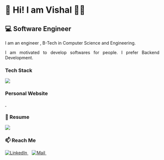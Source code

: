 
# 👋 Hi! I am Vishal  👨‍💻  

<h2>💻 Software Engineer
</h2>
<p align='justify'> 
   I am an engineer , B-Tech in Computer Science and Engineering.
</p>
<p align='justify'> 
  I am motivated to develop softwares for people. I prefer Backend Development.
</p>

### Tech Stack
<img src="https://img.shields.io/badge/c%20sharp%20🟢🟢🟢🟢🟢-%23239120.svg?&style=for-the-badge&logo=c++%20sharp&logoColor=white" /> 

### Personal Website
 <a href="https://www.vishaldhiman.in/">
   <img src="https://img.shields.io/badge/vishaldhiman.in-%ff5e1f.svg?&style=flat&logo=probot&logoColor=white" alt="">
</a>&nbsp;&nbsp;

### :page_with_curl: Resume
<a href="https://drive.google.com/file/d/1tMQTM5R3iG5mINEJLlGjmzzoDqRFbmWt/view?usp=sharing">
   <img src="https://img.shields.io/badge/🔽 Download Resume-005566"/>
</a>

### 📫 Reach Me

<a href="https://www.linkedin.com/in/vishaldhiman28/">
   <img src="https://img.shields.io/badge/LinkedIn-%230077B5.svg?&style=flat&logo=linkedin&logoColor=white" alt="LinkedIn">
</a>&nbsp;&nbsp;
<a href="mailto:me@vishaldhiman.in">
   <img src="https://img.shields.io/badge/Mail-%D14836.svg?&style=flat&logo=Gmail&logoColor=white" alt="Mail">
</a>&nbsp;&nbsp;


<!-- <a href="#"><img src="https://visitor-badge.glitch.me/badge?page_id=vishaldhiman28.vishaldhiman.28"></a> -->


<!--
**vishaldhiman28/vishaldhiman28** is a ✨ _special_ ✨ repository because its `README.md` (this file) appears on your GitHub profile.

Here are some ideas to get you started:

- 🔭 I’m currently working on ...
- 🌱 I’m currently learning ...
- 👯 I’m looking to collaborate on ...
- 🤔 I’m looking for help with ...
- 💬 Ask me about ...
- 
- 😄 Pronouns: ...
- ⚡ Fun fact: ...
-->
